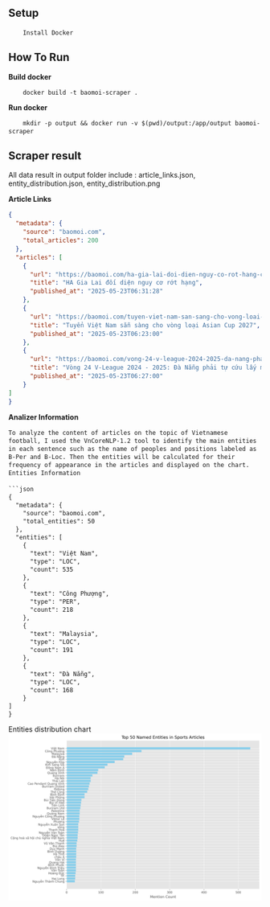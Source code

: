 ## Setup 

```
	Install Docker
```
## How To Run

**Build docker**
```
	docker build -t baomoi-scraper .
```
**Run docker**
```
	mkdir -p output && docker run -v $(pwd)/output:/app/output baomoi-scraper
```

## Scraper result

All data result in output folder include : article_links.json, entity_distribution.json, entity_distribution.png

**Article Links**

```json
{
  "metadata": {
    "source": "baomoi.com",
    "total_articles": 200
  },
  "articles": [
    {
      "url": "https://baomoi.com/ha-gia-lai-doi-dien-nguy-co-rot-hang-c52311236.epi",
      "title": "HA Gia Lai đối diện nguy cơ rớt hạng",
      "published_at": "2025-05-23T06:31:28"
    },
    {
      "url": "https://baomoi.com/tuyen-viet-nam-san-sang-cho-vong-loai-asian-cup-2027-c52311283.epi",
      "title": "Tuyển Việt Nam sẵn sàng cho vòng loại Asian Cup 2027",
      "published_at": "2025-05-23T06:23:00"
    },
    {
      "url": "https://baomoi.com/vong-24-v-league-2024-2025-da-nang-phai-tu-cuu-lay-minh-c52311259.epi",
      "title": "Vòng 24 V-League 2024 - 2025: Đà Nẵng phải tự cứu lấy mình",
      "published_at": "2025-05-23T06:27:00"
    }
]
}
```
**Analizer Information**
```
To analyze the content of articles on the topic of Vietnamese football, I used the VnCoreNLP-1.2 tool to identify the main entities in each sentence such as the name of peoples and positions labeled as B-Per and B-Loc. Then the entities will be calculated for their frequency of appearance in the articles and displayed on the chart.
Entities Information

```json
{
  "metadata": {
    "source": "baomoi.com",
    "total_entities": 50
  },
  "entities": [
    {
      "text": "Việt Nam",
      "type": "LOC",
      "count": 535
    },
    {
      "text": "Công Phượng",
      "type": "PER",
      "count": 218
    },
    {
      "text": "Malaysia",
      "type": "LOC",
      "count": 191
    },
    {
      "text": "Đà Nẵng",
      "type": "LOC",
      "count": 168
    }
]
}
```
Entities distribution chart
![Distribution chart](./output/entity_distribution.png)
```






